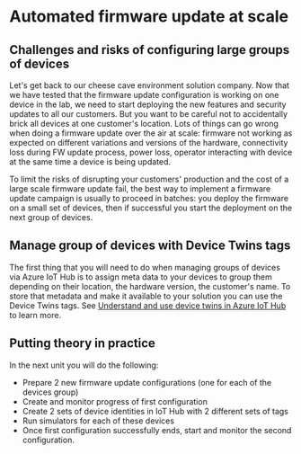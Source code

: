 # Automated firmware update at scale

## Challenges and risks of configuring large groups of devices

Let's get back to our cheese cave environment solution company. Now that we have tested that the firmware update configuration is working on one device in the lab, we need to start deploying the new features and security updates to all our customers.
But you want to be careful not to accidentally brick all devices at one customer's location. Lots of things can go wrong when doing a firmware update over the air at scale: firmware not working as expected on different variations and versions of the hardware, connectivity loss during FW update process, power loss, operator interacting with device at the same time a device is being updated.

To limit the risks of disrupting your customers' production and the cost of a large scale firmware update fail, the best way to implement a firmware update campaign is usually to proceed in batches: you deploy the firmware on a small set of devices, then if successful you start the deployment on the next group of devices.  

## Manage group of devices with Device Twins tags

The first thing that you will need to do when managing groups of devices via Azure IoT Hub is to assign meta data to your devices to group them depending on their location, the hardware version, the customer's name. To store that metadata and make it available to your solution you can use the Device Twins tags. See [Understand and use device twins in Azure IoT Hub](https://docs.microsoft.com/azure/iot-hub/iot-hub-devguide-device-twins) to learn more.

## Putting theory in practice

In the next unit you will do the following:

- Prepare 2 new firmware update configurations (one for each of the devices group)
- Create and monitor progress of first configuration
- Create 2 sets of device identities in IoT Hub with 2 different sets of tags
- Run simulators for each of these devices
- Once first configuration successfully ends, start and monitor the second configuration.